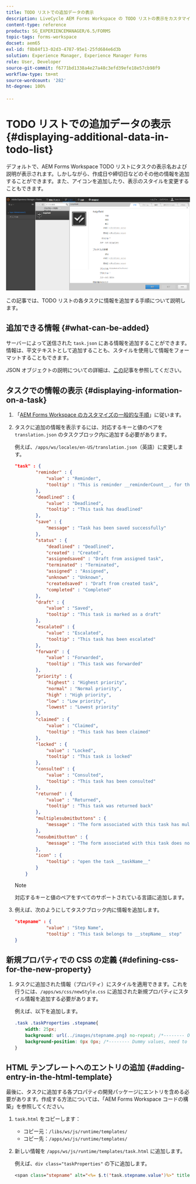 ```yaml
---
title: TODO リストでの追加データの表示
description: LiveCycle AEM Forms Workspace の TODO リストの表示をカスタマイズして、デフォルト以外の情報を表示する方法。
content-type: reference
products: SG_EXPERIENCEMANAGER/6.5/FORMS
topic-tags: forms-workspace
docset: aem65
exl-id: f8b84f13-02d3-4787-95e1-25fd684e6d3b
solution: Experience Manager, Experience Manager Forms
role: User, Developer
source-git-commit: f6771bd1338a4e27a48c3efd39efe18e57cb98f9
workflow-type: tm+mt
source-wordcount: '282'
ht-degree: 100%

---
```


# TODO リストでの追加データの表示{#displaying-additional-data-in-todo-list}

デフォルトで、AEM Forms Workspace TODO リストにタスクの表示名および説明が表示されます。しかしながら、作成日や締切日などのその他の情報を追加することができます。また、アイコンを追加したり、表示のスタイルを変更することもできます。

![デフォルト設定を表示する HTML Workspace の「TODO」タブ](assets/html-todo-list.png)

この記事では、TODO リストの各タスクに情報を追加する手順について説明します。

## 追加できる情報 {#what-can-be-added}

サーバーによって送信された `task.json` にある情報を追加することができます。情報は、平文テキストとして追加することも、スタイルを使用して情報をフォーマットすることもできます。

JSON オブジェクトの説明についての詳細は、[この](/help/forms/using/html-workspace-json-object-description.md)記事を参照してください。

## タスクでの情報の表示 {#displaying-information-on-a-task}

1. 「[AEM Forms Workspace のカスタマイズの一般的な手順](../../forms/using/generic-steps-html-workspace-customization.md)」に従います。
1. タスクに追加の情報を表示するには、対応するキーと値のペアを `translation.json` のタスクブロック内に追加する必要があります。

   例えば、`/apps/ws/locales/en-US/translation.json`（英語）に変更します。

   ```json
   "task" : {
           "reminder" : {
               "value" : "Reminder",
               "tooltip" : "This is reminder __reminderCount__, for this task."
           },
           "deadlined" : {
               "value" : "Deadlined",
               "tooltip" : "This task has deadlined"
           },
           "save" : {
               "message" : "Task has been saved successfully"
           },
           "status" : {
               "deadlined" : "Deadlined",
               "created" : "Created",
               "assignedsaved" : "Draft from assigned task",
               "terminated" : "Terminated",
               "assigned" : "Assigned",
               "unknown" : "Unknown",
               "createdsaved" : "Draft from created task",
               "completed" : "Completed"
           },
           "draft" : {
               "value" : "Saved",
               "tooltip" : "This task is marked as a draft"
           },
           "escalated" : {
               "value" : "Escalated",
               "tooltip" : "This task has been escalated"
           },
           "forward" : {
               "value" : "Forwarded",
               "tooltip" : "This task was forwarded"
           },
           "priority" : {
               "highest" : "Highest priority",
               "normal" : "Normal priority",
               "high" : "High priority",
               "low" : "Low priority",
               "lowest" : "Lowest priority"
           },
           "claimed" : {
               "value" : "Claimed",
               "tooltip" : "This task has been claimed"
           },
           "locked" : {
               "value" : "Locked",
               "tooltip" : "This task is locked"
           },
           "consulted" : {
               "value" : "Consulted",
               "tooltip" : "This task has been consulted"
           },
           "returned" : {
               "value" : "Returned",
               "tooltip" : "This task was returned back"
           },
           "multiplesubmitbuttons" : {
               "message" : "The form associated with this task has multiple submit buttons so the Workspace Complete button will be disabled. Click the appropriate button on the form to submit it."
           },
           "nosubmitbutton" : {
               "message" : "The form associated with this task does not appear to have submit buttons. You may need to upgrade your Adobe Reader version to 9.1 or greater and enable the Reader Submit option in your process."
           },
           "icon" : {
               "tooltip" : "open the task __taskName__"
           }
       }
   ```

   >[!NOTE]
   >
   >対応するキーと値のペアをすべてのサポートされている言語に追加します。

1. 例えば、次のようにしてタスクブロック内に情報を追加します。

   ```json
   "stepname" : {
               "value" : "Step Name",
               "tooltip" : "This task belongs to __stepName__ step"
   }
   ```

## 新規プロパティでの CSS の定義 {#defining-css-for-the-new-property}

1. タスクに追加された情報（プロパティ）にスタイルを適用できます。これを行うには、`/apps/ws/css/newStyle.css` に追加された新規プロパティにスタイル情報を追加する必要があります。

   例えば、以下を追加します。

   ```css
   .task .taskProperties .stepname{
       width: 25px;
       background: url(../images/stepname.png) no-repeat; /*-------- Or just reuse background image / image-sprite defined .task .taskProperties span of style.css---------------------*/
       background-position: 0px 0px; /*-------- Dummy values, need to be configured as per user background image / image-sprite ---------------------*/
   }
   ```

## HTML テンプレートへのエントリの追加 {#adding-entry-in-the-html-template}

最後に、タスクに追加する各プロパティの開発パッケージにエントリを含める必要があります。作成する方法については、「AEM Forms Workspace コードの構築」を参照してください。

1. `task.html` をコピーします：

   * コピー元：`/libs/ws/js/runtime/templates/`
   * コピー先：`/apps/ws/js/runtime/templates/`

1. 新しい情報を `/apps/ws/js/runtime/templates/task.html` に追加します。

   例えば、`div class="taskProperties"` の下に追加します。

   ```jsp
   <span class="stepname" alt="<%= $.t('task.stepname.value')%>" title = '<%= $.t("task.stepname.tooltip",{stepName:stepName})%>'/>
   ```
